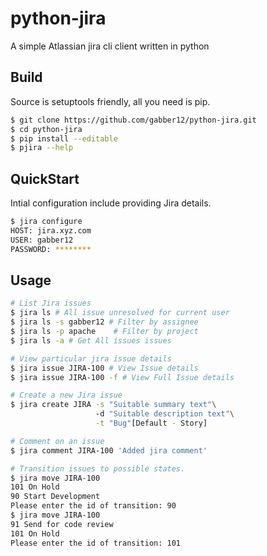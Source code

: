 # python-jira
A simple Atlassian jira cli client written in python

## Build
Source is setuptools friendly, all you need is pip.

```sh
$ git clone https://github.com/gabber12/python-jira.git
$ cd python-jira
$ pip install --editable
$ pjira --help
```

## QuickStart
Intial configuration include providing Jira details.

```sh
$ jira configure
HOST: jira.xyz.com
USER: gabber12
PASSWORD: ********
```

## Usage

```sh
# List Jira issues
$ jira ls # All issue unresolved for current user
$ jira ls -s gabber12 # Filter by assignee
$ jira ls -p apache    # Filter by project
$ jira ls -a # Get All issues issues

# View particular jira issue details
$ jira issue JIRA-100 # View Issue details
$ jira issue JIRA-100 -f # View Full Issue details

# Create a new Jira issue
$ jira create JIRA -s "Suitable summary text"\ 
				   -d "Suitable description text"\
				   -t "Bug"[Default - Story]

# Comment on an issue
$ jira comment JIRA-100 'Added jira comment'

# Transition issues to possible states.
$ jira move JIRA-100
101 On Hold
90 Start Development
Please enter the id of transition: 90
$ jira move JIRA-100
91 Send for code review
101 On Hold 
Please enter the id of transition: 101

```